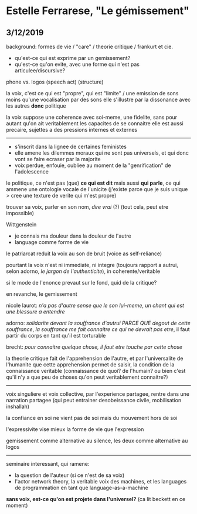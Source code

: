 # Estelle Ferrarese, "Le gémissement"
## 3/12/2019

background: formes de vie / "care" / theorie critique / frankurt et cie.

- qu'est-ce qui est exprime par un gemissement?
- qu'est-ce qu'on evite, avec une forme qui n'est pas articulee/discursive?

phone vs. logos
(speech act) (structure)

la voix, c'est ce qui est "propre", qui est "limite" / une emission de sons moins qu'une vocalisation par des sons
elle s'illustre par la dissonance avec les autres **donc** politique

la voix suppose une coherence avec soi-meme, une fidelite, sans pour autant qu'on ait veritablement les capacites de se connaitre
elle est aussi precaire, sujettes a des pressions internes et externes

---

- s'inscrit dans la lignee de certaines feministes
- elle amene les dilemmes moraux qui ne sont pas universels, et qui donc vont se faire ecraser par la majorite
- voix perdue, enfouie, oubliee au moment de la "genrification" de l'adolescence

le politique, ce n'est pas (que) **ce qui est dit** mais aussi **qui parle**, ce qui ammene une ontologie vocale de l'unicite (j'existe parce que je suis unique > cree une texture de verite qui m'est propre)

trouver sa voix, parler en son nom, *dire vrai* (?) (tout cela, peut etre impossible)

Wittgenstein
- je connais ma douleur dans la douleur de l'autre
- language comme forme de vie

le patriarcat reduit la voix au son de bruit (voice as self-reliance)

pourtant la voix n'est ni immediate, ni integre (toujours rapport a autrui, selon adorno, *le jargon de l'authenticite*), in coherente/veritable

si le mode de l'enonce prevaut sur le fond, quid de la critique?

en revanche, le gemissement

nicole laurot: *n'a pas d'autre sense que le son lui-meme*, *un chant qui est une blessure a entendre*

adorno: *solidarite devant la souffrance d'autrui PARCE QUE degout de cette souffrance*, *la souffrance me fait connaitre ce qui ne devrait pas etre*, il faut partir du corps en tant qu'il est torturable

brecht: *pour connaitre quelque chose, il faut etre touche par cette chose*

la theorie critique fait de l'apprehension de l'autre, et par l'universalite de l'humanite que cette apprehension permet de saisir, la condition de la connaissance veritable (connaissance de quoi? de l'humain? ou bien c'est qu'il n'y a que peu de choses qu'on peut veritablement connaitre?)

---

voix singuliere et voix collective, par l'experience partagee, rentre dans une narration partagee (qui peut entrainer desobeissance civile, mobilisation inshallah)

la confiance en soi ne vient pas de soi mais du mouvement hors de soi

l'expressivite vise mieux la forme de vie que l'expression

gemissement comme alternative au silence, les deux comme alternative au logos

---

seminaire interessant, qui ramene:
- la question de l'auteur (si ce n'est de sa voix)
- l'actor network theory, la veritable voix des machines, et les languages de programmation en tant que language-as-a-machine

**sans voix, est-ce qu'on est projete dans l'universel?** (ca lit beckett en ce moment)
